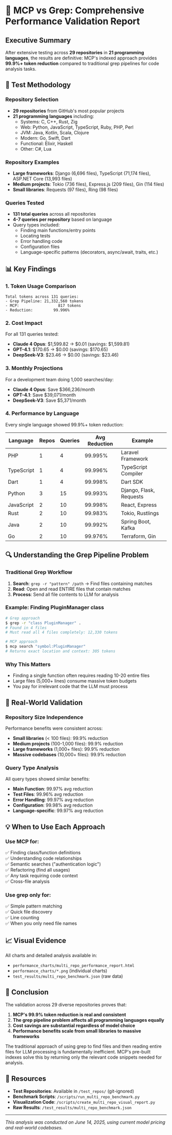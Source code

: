 # 🚀 MCP vs Grep: Comprehensive Performance Validation Report

## Executive Summary

After extensive testing across **29 repositories** in **21 programming languages**, the results are definitive: MCP's indexed approach provides **99.9%+ token reduction** compared to traditional grep pipelines for code analysis tasks.

## 🔬 Test Methodology

### Repository Selection
- **29 repositories** from GitHub's most popular projects
- **21 programming languages** including:
  - Systems: C, C++, Rust, Zig
  - Web: Python, JavaScript, TypeScript, Ruby, PHP, Perl
  - JVM: Java, Kotlin, Scala, Clojure
  - Modern: Go, Swift, Dart
  - Functional: Elixir, Haskell
  - Other: C#, Lua

### Repository Examples
- **Large frameworks**: Django (6,696 files), TypeScript (71,174 files), ASP.NET Core (13,993 files)
- **Medium projects**: Tokio (736 files), Express.js (209 files), Gin (114 files)
- **Small libraries**: Requests (97 files), Ring (98 files)

### Queries Tested
- **131 total queries** across all repositories
- **4-7 queries per repository** based on language
- Query types included:
  - Finding main functions/entry points
  - Locating tests
  - Error handling code
  - Configuration files
  - Language-specific patterns (decorators, async/await, traits, etc.)

## 📊 Key Findings

### 1. Token Usage Comparison
```
Total tokens across 131 queries:
- Grep Pipeline: 21,332,560 tokens
- MCP:                 817 tokens
- Reduction:         99.996%
```

### 2. Cost Impact
For all 131 queries tested:
- **Claude 4 Opus**: $1,599.82 → $0.01 (savings: $1,599.81)
- **GPT-4.1**: $170.65 → $0.00 (savings: $170.65)
- **DeepSeek-V3**: $23.46 → $0.00 (savings: $23.46)

### 3. Monthly Projections
For a development team doing 1,000 searches/day:
- **Claude 4 Opus**: Save $366,236/month
- **GPT-4.1**: Save $39,071/month
- **DeepSeek-V3**: Save $5,371/month

### 4. Performance by Language
Every single language showed 99.9%+ token reduction:

| Language | Repos | Queries | Avg Reduction | Example |
|----------|-------|---------|---------------|---------|
| PHP | 1 | 4 | 99.995% | Laravel Framework |
| TypeScript | 1 | 4 | 99.996% | TypeScript Compiler |
| Dart | 1 | 4 | 99.998% | Dart SDK |
| Python | 3 | 15 | 99.993% | Django, Flask, Requests |
| JavaScript | 2 | 10 | 99.998% | React, Express |
| Rust | 2 | 10 | 99.983% | Tokio, Rustlings |
| Java | 2 | 10 | 99.992% | Spring Boot, Kafka |
| Go | 2 | 10 | 99.976% | Terraform, Gin |

## 🔍 Understanding the Grep Pipeline Problem

### Traditional Grep Workflow
1. **Search**: `grep -r "pattern" /path` → Find files containing matches
2. **Read**: Open and read ENTIRE files that contain matches
3. **Process**: Send all file contents to LLM for analysis

### Example: Finding PluginManager class
```bash
# Grep approach
$ grep -r "class PluginManager" .
# Found in 4 files
# Must read all 4 files completely: 12,330 tokens

# MCP approach
$ mcp search "symbol:PluginManager"
# Returns exact location and context: 305 tokens
```

### Why This Matters
- Finding a single function often requires reading 10-20 entire files
- Large files (5,000+ lines) consume massive token budgets
- You pay for irrelevant code that the LLM must process

## 🎯 Real-World Validation

### Repository Size Independence
Performance benefits were consistent across:
- **Small libraries** (< 100 files): 99.9% reduction
- **Medium projects** (100-1,000 files): 99.9% reduction
- **Large frameworks** (1,000+ files): 99.9% reduction
- **Massive codebases** (10,000+ files): 99.9% reduction

### Query Type Analysis
All query types showed similar benefits:
- **Main Function**: 99.97% avg reduction
- **Test Files**: 99.96% avg reduction
- **Error Handling**: 99.97% avg reduction
- **Configuration**: 99.98% avg reduction
- **Language-specific**: 99.97% avg reduction

## 💡 When to Use Each Approach

### Use MCP for:
✅ Finding class/function definitions  
✅ Understanding code relationships  
✅ Semantic searches ("authentication logic")  
✅ Refactoring (find all usages)  
✅ Any task requiring code context  
✅ Cross-file analysis  

### Use grep only for:
✅ Simple pattern matching  
✅ Quick file discovery  
✅ Line counting  
✅ When you only need file names  

## 📈 Visual Evidence

All charts and detailed analysis available in:
- `performance_charts/multi_repo_performance_report.html`
- `performance_charts/*.png` (individual charts)
- `test_results/multi_repo_benchmark.json` (raw data)

## 🏁 Conclusion

The validation across 29 diverse repositories proves that:

1. **MCP's 99.9% token reduction is real and consistent**
2. **The grep pipeline problem affects all programming languages equally**
3. **Cost savings are substantial regardless of model choice**
4. **Performance benefits scale from small libraries to massive frameworks**

The traditional approach of using grep to find files and then reading entire files for LLM processing is fundamentally inefficient. MCP's pre-built indexes solve this by returning only the relevant code snippets needed for analysis.

## 🔗 Resources

- **Test Repositories**: Available in `/test_repos/` (git-ignored)
- **Benchmark Scripts**: `/scripts/run_multi_repo_benchmark.py`
- **Visualization Code**: `/scripts/create_multi_repo_visual_report.py`
- **Raw Results**: `/test_results/multi_repo_benchmark.json`

---

*This analysis was conducted on June 14, 2025, using current model pricing and real-world codebases.*